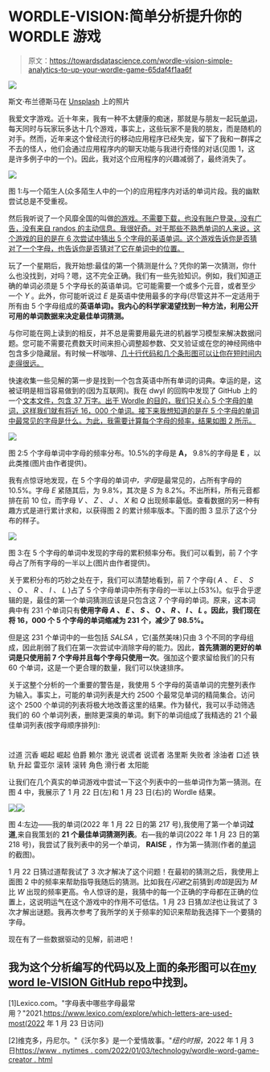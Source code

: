 # WORDLE-VISION:简单分析提升你的 WORDLE 游戏

> 原文：<https://towardsdatascience.com/wordle-vision-simple-analytics-to-up-your-wordle-game-65daf4f1aa6f>

![](img/4c05d86f2516aea353d3a13f8707057f.png)

斯文·布兰德斯马在 [Unsplash](https://unsplash.com?utm_source=medium&utm_medium=referral) 上的照片

我爱文字游戏。近十年来，我有一种不太健康的痴迷，那就是与朋友一起玩[单词](https://www.wordswithfriends.com/)，每天同时与玩家玩多达十几个游戏，事实上，这些玩家不是我的朋友，而是随机的对手。然而，近年来这个曾经流行的移动应用程序已经失宠，留下了我和一群挥之不去的怪人，他们会通过应用程序内的聊天功能与我进行奇怪的对话(见图 1，这是许多例子中的一个)。因此，我对这个应用程序的兴趣减弱了，最终消失了。

![](img/b6967dbb593361bd52fbd27d0826b603.png)

图 1:与一个陌生人(众多陌生人中的一个)的应用程序内对话的单词片段。我的幽默尝试总是不受重视。

然后我听说了一个风靡全国的叫做[的游戏。不需要下载，也没有账户登录，没有广告，没有来自 randos 的主动信息。我很好奇。对于那些不熟悉单词的人来说，这个游戏的目的是在 6 次尝试中猜出 5 个字母的英语单词。这个游戏告诉你是否猜对了一个字母，也告诉你是否猜对了它在单词中的位置。](https://www.powerlanguage.co.uk/wordle/)

玩了一个星期后，我开始想:最佳的第一个猜测是什么？凭你的第一次猜测，你什么也没找到，对吗？嗯，这不完全正确。我们有一些先验知识。例如，我们知道正确的单词必须是 5 个字母长的英语单词。它可能需要一个或多个元音，或者至少一个 *Y* 。此外，你可能听说过 *E* 是英语中使用最多的字母(尽管这并不一定适用于所有由 5 个字母组成的**英语单词)。我内心的科学家渴望找到一种方法，利用公开可用的单词数据来决定最佳单词猜测。**

与你可能在网上读到的相反，并不总是需要用最先进的机器学习模型来解决数据问题。您可能不需要花费数天时间来担心调整超参数、交叉验证或在您的神经网络中包含多少隐藏层。有时候一杯咖啡、[几十行代码和几个条形图可以让你在短时间内走得很远。](https://github.com/rrgupta/WORDLE-VISION)

快速收集一些见解的第一步是找到一个包含英语中所有单词的词典。幸运的是，这被证明是相当容易做到的(因为互联网)。我在 dwyl 的回购中发现了 GitHub 上的一个[文本文件，包含 37 万字。出于 Wordle 的目的，我们只关心 5 个字母的单词，这样我们就有将近 16，000 个单词。接下来我想知道的是在 5 个字母的单词中最常见的字母是什么。为此，我需要计算每个字母的频率，结果如图 2 所示。](https://github.com/dwyl/english-words)

![](img/fadb2285cdfdb7741d886b4a58684582.png)

图 2:5 个字母单词中字母的频率分布。10.5%的字母是 **A，** 9.8%的字母是 **E** ，以此类推(图片由作者提供)。

我有点惊讶地发现，在 5 个字母的单词*中，字母*是最常见的，占所有字母的 10.5%。字母 *E* 紧随其后，为 9.8%，其次是 *S* 为 8.2%。不出所料，所有元音都排在前 10 位，而字母 *V* 、 *Z* 、 *J* 、 *X* 和 *Q* 出现频率最低。查看数据的另一种有趣方式是进行累计求和，以获得图 2 的累计频率版本。下面的图 3 显示了这个分布的样子。

![](img/802ffa04c2f918103967ef2612b8076f.png)

图 3:在 5 个字母的单词中发现的字母的累积频率分布。我们可以看到，前 7 个字母占了所有字母的一半以上(图片由作者提供)。

关于累积分布的巧妙之处在于，我们可以清楚地看到，前 7 个字母( *A* 、 *E* 、 *S* 、 *O* 、 *R* 、 *I* 、 *L* )占了 5 个字母单词中所有字母的一半以上(53%)。似乎合乎逻辑的是，最佳的第一个单词猜测应该是只包含这 7 个字母的单词。原来，这本词典中有 231 个单词只有**使用字母 *A* 、 *E* 、 *S* 、 *O* 、 *R* 、 *I* 、 *L* 。因此，我们现在将 16，000 个 5 个字母的单词缩减为 231 个，减少了 98.5%。**

但是这 231 个单词中的一些包括 *SALSA* ，它(虽然美味)只由 3 个不同的字母组成，因此削弱了我们在第一次尝试中消除字母的能力。因此，**首先猜测的更好的单词是只使用前 7 个字母并且每个字母只使用一次**。强加这个要求留给我们的只有 60 个单词，这是一个更合理的数量，我们可以快速排序。

关于这整个分析的一个重要的警告是，我使用 5 个字母的英语单词的完整列表作为输入。事实上，可能的单词列表是大约 2500 个最常见单词的精简集合。访问这个 2500 个单词的列表将极大地改善这里的结果。作为替代，我可以手动筛选我们的 60 个单词列表，删除更深奥的单词。剩下的单词组成了我精选的 21 个最佳单词列表(按字母顺序排列):

# 
过道
沉香
崛起
崛起
伯爵
赖尔
激光
说谎者
说谎者
洛里斯
失败者
涂油者
口述
铁轨
升起
雷亚尔
滚转
滚转
角色
滑行者
太阳能

让我们在几个真实的单词游戏中尝试一下这个列表中的一些单词作为第一猜测。在图 4 中，我展示了 1 月 22 日(左)和 1 月 23 日(右)的 Wordle 结果。

![](img/6b4b55747e03f66b250ebc1cc6198484.png)![](img/61353e9601af045875d822d6b6b4d46f.png)

图 4:左边——我的单词(2022 年 1 月 22 日的第 217 号),我使用了第一个单词**过道**,来自我策划的 **21 个最佳单词猜测列表**。右—我的单词(2022 年 1 月 23 日的第 218 号)，我尝试了我列表中的另一个单词， **RAISE** ，作为第一猜测(作者的[单词](https://www.powerlanguage.co.uk/wordle/)的截图)。

1 月 22 日猜过道帮我试了 3 次才解决了这个问题！在最初的猜测之后，我使用上面图 2 中的频率来帮助指导我随后的猜测。比如我在*闪避*之前猜到*肉馅*是因为 *M* 比 *W* 出现的频率更高。令人惊讶的是，我猜中的每一个正确的字母都在正确的位置上，这说明运气在这个游戏中的作用不可低估。1 月 23 日猜*加注*也让我试了 3 次才解出谜题。我再次参考了我所学的关于频率的知识来帮助我选择下一个要猜的字母。

现在有了一些数据驱动的见解，前进吧！

## 我为这个分析编写的代码以及上面的条形图可以在[my word le-VISION GitHub repo](https://github.com/rrgupta/WORDLE-VISION)中找到。

[1]Lexico.com。"字母表中哪些字母最常用？"2021.https://www.lexico.com/explore/which-letters-are-used-most(2022 年 1 月 23 日访问)

[2]维克多，丹尼尔。"《沃尔多》是一个爱情故事。"*纽约时报*，2022 年 1 月 3 日[https://www . nytimes . com/2022/01/03/technology/wordle-word-game-creator . html](https://www.nytimes.com/2022/01/03/technology/wordle-word-game-creator.html)